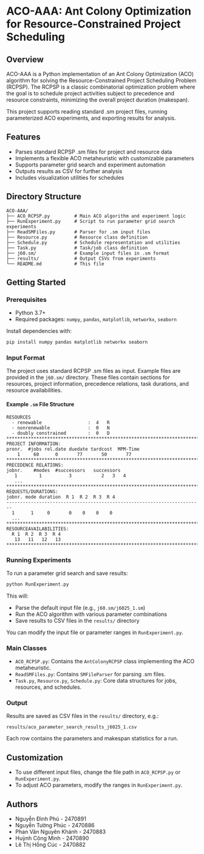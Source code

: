 # ACO-AAA: Ant Colony Optimization for Resource-Constrained Project Scheduling

## Overview
ACO-AAA is a Python implementation of an Ant Colony Optimization (ACO) algorithm for solving the Resource-Constrained Project Scheduling Problem (RCPSP). The RCPSP is a classic combinatorial optimization problem where the goal is to schedule project activities subject to precedence and resource constraints, minimizing the overall project duration (makespan).

This project supports reading standard .sm project files, running parameterized ACO experiments, and exporting results for analysis.

## Features
- Parses standard RCPSP .sm files for project and resource data
- Implements a flexible ACO metaheuristic with customizable parameters
- Supports parameter grid search and experiment automation
- Outputs results as CSV for further analysis
- Includes visualization utilities for schedules

## Directory Structure
```
ACO-AAA/
├── ACO_RCPSP.py         # Main ACO algorithm and experiment logic
├── RunExperiment.py     # Script to run parameter grid search experiments
├── ReadSMFiles.py       # Parser for .sm input files
├── Resource.py          # Resource class definition
├── Schedule.py          # Schedule representation and utilities
├── Task.py              # Task/job class definition
├── j60.sm/              # Example input files in .sm format
├── results/             # Output CSVs from experiments
└── README.md            # This file
```

## Getting Started

### Prerequisites
- Python 3.7+
- Required packages: `numpy`, `pandas`, `matplotlib`, `networkx`, `seaborn`

Install dependencies with:
```bash
pip install numpy pandas matplotlib networkx seaborn
```

### Input Format
The project uses standard RCPSP .sm files as input. Example files are provided in the `j60.sm/` directory. These files contain sections for resources, project information, precedence relations, task durations, and resource availabilities.

#### Example `.sm` File Structure
```
RESOURCES
  - renewable                 :  4   R
  - nonrenewable              :  0   N
  - doubly constrained        :  0   D
************************************************************************
PROJECT INFORMATION:
pronr.  #jobs rel.date duedate tardcost  MPM-Time
    1     60      0       77       50       77
************************************************************************
PRECEDENCE RELATIONS:
jobnr.    #modes  #successors   successors
   1        1          3           2   3   4
   ...
************************************************************************
REQUESTS/DURATIONS:
jobnr. mode duration  R 1  R 2  R 3  R 4
------------------------------------------------------------------------
  1      1     0       0    0    0    0
  ...
************************************************************************
RESOURCEAVAILABILITIES:
  R 1  R 2  R 3  R 4
   13   11   12   13
************************************************************************
```

### Running Experiments

To run a parameter grid search and save results:
```bash
python RunExperiment.py
```
This will:
- Parse the default input file (e.g., `j60.sm/j6025_1.sm`)
- Run the ACO algorithm with various parameter combinations
- Save results to CSV files in the `results/` directory

You can modify the input file or parameter ranges in `RunExperiment.py`.

### Main Classes
- `ACO_RCPSP.py`: Contains the `AntColonyRCPSP` class implementing the ACO metaheuristic.
- `ReadSMFiles.py`: Contains `SMFileParser` for parsing .sm files.
- `Task.py`, `Resource.py`, `Schedule.py`: Core data structures for jobs, resources, and schedules.

### Output
Results are saved as CSV files in the `results/` directory, e.g.:
```
results/aco_parameter_search_results_j6025_1.csv
```
Each row contains the parameters and makespan statistics for a run.

## Customization
- To use different input files, change the file path in `ACO_RCPSP.py` or `RunExperiment.py`.
- To adjust ACO parameters, modify the ranges in `RunExperiment.py`.

## Authors
- Nguyễn Đình Phú - 2470891
- Nguyễn Tường Phúc - 2470886
- Phan Văn Nguyên Khánh - 2470883
- Huỳnh Công Minh - 2470890
- Lê Thị Hồng Cúc - 2470882
